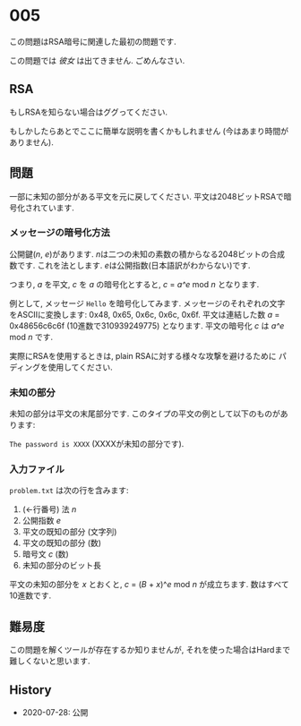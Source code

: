 # 005
この問題はRSA暗号に関連した最初の問題です.

この問題では *彼女* は出てきません. ごめんなさい.

## RSA
もしRSAを知らない場合はググってください.

もしかしたらあとでここに簡単な説明を書くかもしれません
(今はあまり時間がありません).

## 問題
一部に未知の部分がある平文を元に戻してください.
平文は2048ビットRSAで暗号化されています.

### メッセージの暗号化方法
公開鍵(*n*, *e*)があります.
*n*は二つの未知の素数の積からなる2048ビットの合成数です.
これを法とします.
*e*は公開指数(日本語訳がわからない)です.

つまり, *a* を平文, *c* を *a* の暗号化とすると,
*c* = *a^e* mod *n* となります.

例として, メッセージ `Hello` を暗号化してみます.
メッセージのそれぞれの文字をASCIIに変換します: 0x48, 0x65, 0x6c, 0x6c, 0x6f.
平文は連結した数 *a* =  0x48656c6c6f (10進数で310939249775) となります.
平文の暗号化 *c* は *a^e* mod *n* です.

実際にRSAを使用するときは, plain RSAに対する様々な攻撃を避けるために
パディングを使用してください.

### 未知の部分
未知の部分は平文の末尾部分です.
このタイプの平文の例として以下のものがあります:

`The password is XXXX` (XXXXが未知の部分です).

### 入力ファイル
`problem.txt` は次の行を含みます:

1. (←行番号) 法 *n*
2. 公開指数 *e*
3. 平文の既知の部分 (文字列)
4. 平文の既知の部分 (数)
5. 暗号文 *c* (数)
6. 未知の部分のビット長

平文の未知の部分を *x* とおくと, *c* = (*B* + *x*)^*e* mod *n* が成立ちます.
数はすべて10進数です.

## 難易度
この問題を解くツールが存在するか知りませんが,
それを使った場合はHardまで難しくないと思います.

## History
* 2020-07-28: 公開
